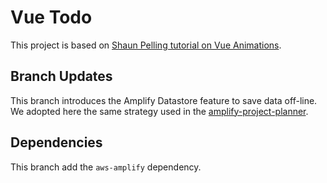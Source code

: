 # Vue Todo
This project is based on [Shaun Pelling tutorial on Vue Animations](https://www.youtube.com/watch?v=RIApQjn9fvw&list=PL4cUxeGkcC9ghm7-iTfS9n468Kp7l9Ipu).

## Branch Updates

This branch introduces the Amplify Datastore feature to save data off-line. We adopted here the same strategy used in the [amplify-project-planner](https://github.com/gabrielcostasilva/amplify-project-planner.git).


## Dependencies

This branch add the `aws-amplify` dependency.